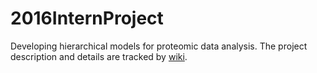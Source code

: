 # 2016InternProject

Developing hierarchical models for proteomic data analysis.
The project description and details are tracked by [wiki](https://github.com/tian52/2016InternProject/wiki).